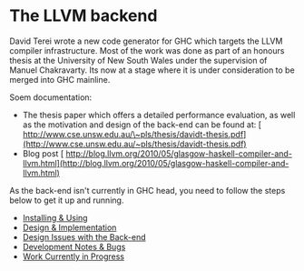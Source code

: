 # The LLVM backend


David Terei wrote a new code generator for GHC which targets the LLVM compiler infrastructure. Most of the work was done as part of an honours thesis at the University of New South Wales under the supervision of Manuel Chakravarty. Its now at a stage where it is under consideration to be merged into GHC mainline.


Soem documentation:

- The thesis paper which offers a detailed performance evaluation, as well as the motivation and design of the back-end can be found at: [ http://www.cse.unsw.edu.au/\~pls/thesis/davidt-thesis.pdf](http://www.cse.unsw.edu.au/~pls/thesis/davidt-thesis.pdf)
- Blog post [ http://blog.llvm.org/2010/05/glasgow-haskell-compiler-and-llvm.html](http://blog.llvm.org/2010/05/glasgow-haskell-compiler-and-llvm.html)


As the back-end isn't currently in GHC head, you need to follow the steps below to get it up and running.

- [Installing & Using](commentary/compiler/backends/llvm/installing)
- [Design & Implementation](commentary/compiler/backends/llvm/design)
- [Design Issues with the Back-end](commentary/compiler/backends/llvm/issues)
- [Development Notes & Bugs](commentary/compiler/backends/llvm/development-notes)
- [Work Currently in Progress](commentary/compiler/backends/llvm/wip)